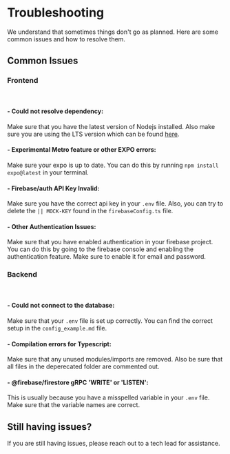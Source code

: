 # Troubleshooting

We understand that sometimes things don't go as planned. Here are some common issues and how to resolve them.

## Common Issues

### Frontend
<br>

#### - **Could not resolve dependency**: 
Make sure that you have the latest version of Nodejs installed. Also make sure you are using the LTS version which can be found [here](https://nodejs.org/en/).

#### - **Experimental Metro feature or other EXPO errors**:
Make sure your expo is up to date. You can do this by running `npm install expo@latest` in your terminal.

#### - **Firebase/auth API Key Invalid**:
Make sure you have the correct api key in your `.env` file. Also, you can try to delete the `|| MOCK-KEY` found in the `firebaseConfig.ts` file.

#### - **Other Authentication Issues**:
Make sure that you have enabled authentication in your firebase project. You can do this by going to the firebase console and enabling the authentication feature. Make sure to enable it for email and password.

### Backend
<br>

#### - **Could not connect to the database**:
Make sure that your `.env` file is set up correctly. You can find the correct setup in the `config_example.md` file.

#### - **Compilation errors for Typescript**:
Make sure that any unused modules/imports are removed. Also be sure that all files in the deperecated folder are commented out.

#### - **@firebase/firestore gRPC 'WRITE' or 'LISTEN'**:
This is usually because you have a misspelled variable in your `.env` file. Make sure that the variable names are correct.

## Still having issues?
If you are still having issues, please reach out to a tech lead for assistance.

